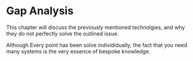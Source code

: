 # Gap Analysis

This chapter will discuss the previously mentioned technolgies, and why they do not perfectly solve the outlined issue.

Although Every point has been solve individidually, the fact that you need many systems is the very essence of bespoke knowledge.
